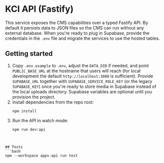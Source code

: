 # KCI API (Fastify)

This service exposes the CMS capabilities over a typed Fastify API. By default it
persists data to JSON files so the CMS can run without any external database.
When you're ready to plug in Supabase, provide the credentials in the `.env` file
and migrate the services to use the hosted tables.

## Getting started
1. Copy `.env.example` to `.env`, adjust the `DATA_DIR` if needed, and point
   `PUBLIC_BASE_URL` at the hostname that users will reach (for local
   development the default `http://localhost:3000` is sufficient). Provide
   `SUPABASE_URL` together with `SUPABASE_SERVICE_ROLE_KEY` (or the legacy
   `SUPABASE_KEY`) once you're ready to store media in Supabase instead of the
   local uploads directory. Supabase variables are optional until you
   provision the project.
2. Install dependencies from the repo root:
   ```bash
   npm install
   ```
3. Run the API in watch mode:
   ```bash
   npm run dev:api
   ```

```


## Tests
```bash
npm --workspace apps-api run test
```
